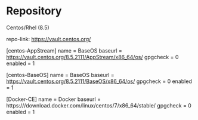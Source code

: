 # Repository

Centos/Rhel (8.5)

repo-link: https://vault.centos.org/

[centos-AppStream]
name = BaseOS
baseurl = https://vault.centos.org/8.5.2111/AppStream/x86_64/os/
gpgcheck = 0
enabled = 1

[centos-BaseOS]
name = BaseOS
baseurl = https://vault.centos.org/8.5.2111/BaseOS/x86_64/os/
gpgcheck = 0
enabled = 1



[Docker-CE]
name = Docker
baseurl = https:///download.docker.com/linux/centos/7/x86_64/stable/
gpgcheck = 0
enabled = 1

